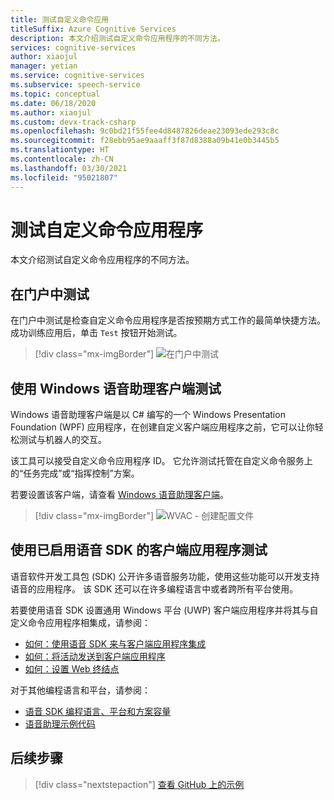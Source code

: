 ```yaml
---
title: 测试自定义命令应用
titleSuffix: Azure Cognitive Services
description: 本文介绍测试自定义命令应用程序的不同方法。
services: cognitive-services
author: xiaojul
manager: yetian
ms.service: cognitive-services
ms.subservice: speech-service
ms.topic: conceptual
ms.date: 06/18/2020
ms.author: xiaojul
ms.custom: devx-track-csharp
ms.openlocfilehash: 9c0bd21f55fee4d8487826deae23093ede293c8c
ms.sourcegitcommit: f28ebb95ae9aaaff3f87d8388a09b41e0b3445b5
ms.translationtype: HT
ms.contentlocale: zh-CN
ms.lasthandoff: 03/30/2021
ms.locfileid: "95021807"
---
```

# <a name="test-your-custom-commands-application"></a>测试自定义命令应用程序

本文介绍测试自定义命令应用程序的不同方法。

## <a name="test-in-the-portal"></a>在门户中测试

在门户中测试是检查自定义命令应用程序是否按预期方式工作的最简单快捷方法。 成功训练应用后，单击 `Test` 按钮开始测试。

> [!div class="mx-imgBorder"]
> ![在门户中测试](media/custom-commands/create-basic-test-chat.png)

## <a name="test-with-windows-voice-assistant-client"></a>使用 Windows 语音助理客户端测试

Windows 语音助理客户端是以 C# 编写的一个 Windows Presentation Foundation (WPF) 应用程序，在创建自定义客户端应用程序之前，它可以让你轻松测试与机器人的交互。

该工具可以接受自定义命令应用程序 ID。 它允许测试托管在自定义命令服务上的“任务完成”或“指挥控制”方案。

若要设置该客户端，请查看 [Windows 语音助理客户端](https://github.com/Azure-Samples/Cognitive-Services-Voice-Assistant/tree/master/clients/csharp-wpf)。

> [!div class="mx-imgBorder"]
> ![WVAC - 创建配置文件](media/custom-commands/conversation.png)

## <a name="test-with-speech-sdk-enabled-client-applications"></a>使用已启用语音 SDK 的客户端应用程序测试 
语音软件开发工具包 (SDK) 公开许多语音服务功能，使用这些功能可以开发支持语音的应用程序。 该 SDK 还可以在许多编程语言中或者跨所有平台使用。

若要使用语音 SDK 设置通用 Windows 平台 (UWP) 客户端应用程序并将其与自定义命令应用程序相集成，请参阅：  
- [如何：使用语音 SDK 来与客户端应用程序集成](./how-to-custom-commands-setup-speech-sdk.md)
- [如何：将活动发送到客户端应用程序](./how-to-custom-commands-send-activity-to-client.md)
- [如何：设置 Web 终结点](./how-to-custom-commands-setup-web-endpoints.md)

对于其他编程语言和平台，请参阅：
- [语音 SDK 编程语言、平台和方案容量](./speech-sdk.md)
- [语音助理示例代码](https://github.com/Azure-Samples/Cognitive-Services-Voice-Assistant)

## <a name="next-steps"></a>后续步骤

> [!div class="nextstepaction"]
> [查看 GitHub 上的示例](https://aka.ms/speech/cc-samples)